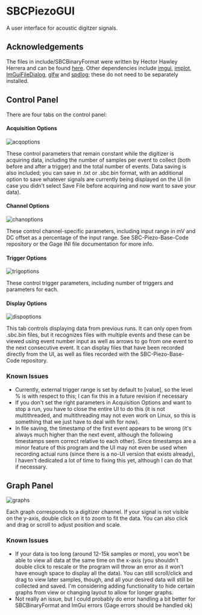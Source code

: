 # SBCPiezoGUI

A user interface for acoustic digitzer signals. 

## Acknowledgements
The files in include/SBCBinaryFormat were written by Hector Hawley Herrera and can be found [here](https://github.com/SBC-Collaboration/SiPMCharacterization). Other dependencies include [imgui](https://github.com/ocornut/imgui), [implot](https://github.com/epezent/implot), [ImGuiFileDialog](https://github.com/aiekick/ImGuiFileDialog/tree/master), [glfw](https://github.com/glfw/glfw) and [spdlog](https://github.com/gabime/spdlog); these do not need to be separately installed.

## Control Panel
There are four tabs on the control panel:

#### Acquisition Options
![acqoptions](https://github.com/cmitch819/SBCPiezoGUI/assets/22796402/a358e155-17d2-4f86-a1b9-cf15919936d6)

These control parameters that remain constant while the digitizer is acquiring data, including the number of samples per event to collect (both before and after a trigger) and the total number of events. Data saving is also included; you can save in .txt or .sbc.bin format, with an additional option to save whatever signals are currently being displayed on the UI (in case you didn't select Save File before acquiring and now want to save your data). 

#### Channel Options
![chanoptions](https://github.com/cmitch819/SBCPiezoGUI/assets/22796402/f7853fa9-265f-4e6e-bf13-e69c8b8b3cd4)

These control channel-specific parameters, including input range in mV and DC offset as a percentage of the input range. See SBC-Piezo-Base-Code repository or the Gage INI file documentation for more info.

#### Trigger Options
![trigoptions](https://github.com/cmitch819/SBCPiezoGUI/assets/22796402/41a00d63-93c1-4e24-99de-9f8620d8a4b7)

These control trigger parameters, including number of triggers and parameters for each.

#### Display Options
![dispoptions](https://github.com/cmitch819/SBCPiezoGUI/assets/22796402/fd3f8f52-3ad4-4cd8-b131-8a64f567e75e)

This tab controls displaying data from previous runs. It can only open from .sbc.bin files, but it recognizes files with multiple events and these can be viewed using event number input as well as arrows to go from one event to the next consecutive event. It can display files that have been recorded directly from the UI, as well as files recorded with the SBC-Piezo-Base-Code repository.

### Known Issues
- Currently, external trigger range is set by default to [value], so the level % is with respect to this; I can fix this in a future revision if necessary
- If you don't set the right parameters in Acquisition Options and want to stop a run, you have to close the entire UI to do this (it is not multithreaded, and multithreading may not even work on Linux, so this is something that we just have to deal with for now).
- In file saving, the timestamp of the first event appears to be wrong (it's always much higher than the next event, although the following timestamps seem correct relative to each other). Since timestamps are a minor feature of this program and the UI may not even be used when recording actual runs (since there is a no-UI version that exists already), I haven't dedicated a lot of time to fixing this yet, although I can do that if necessary.

## Graph Panel
![graphs](https://github.com/cmitch819/SBCPiezoGUI/assets/22796402/80794811-4a8e-4826-ab8b-ec144cf97bad)

Each graph corresponds to a digitizer channel. If your signal is not visible on the y-axis, double click on it to zoom to fit the data. You can also click and drag or scroll to adjust position and scale.

### Known Issues

- If your data is too long (around 12-15k samples or more), you won't be able to view all data at the same time on the x-axis (you shouldn't double click to rescale or the program will throw an error as it won't have enough space to display all the data). You can still scroll/click and drag to view later samples, though, and all your desired data will still be collected and saved. I'm considering adding functionality to hide certain graphs from view or changing layout to allow for longer graphs.
- Not really an issue, but I could probably do error handling a bit better for SBCBinaryFormat and ImGui errors (Gage errors should be handled ok)
